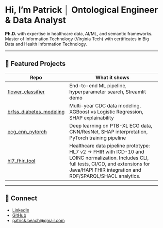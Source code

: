 # Hi, I’m Patrick │ Ontological Engineer & Data Analyst  
**Ph.D.** with expertise in healthcare data, AI/ML, and semantic frameworks.  
Master of Information Technology (Virginia Tech) with certificates in Big Data and Health Information Technology.

---

## 📌 Featured Projects

| Repo | What it shows |
|------|---------------|
| [flower_classifier](https://github.com/shaolinpat/flower_classifier) | End-to-end ML pipeline, hyperparameter search, Streamlit demo |
| [brfss_diabetes_modeling](https://github.com/shaolinpat/brfss_diabetes_modeling) | Multi-year CDC data modeling, XGBoost vs Logistic Regression, SHAP explainability |
| [ecg_cnn_pytorch](https://github.com/shaolinpat/ecg_cnn_pytorch) | Deep learning on PTB-XL ECG data, CNN/ResNet, SHAP interpretation, PyTorch training pipeline |
| [hl7_fhir_tool](https://github.com/shaolinpat/hl7_fhir_tool) | Healthcare data pipeline prototype: HL7 v2 -> FHIR with ICD-10 and LOINC normalization. Includes CLI, full tests, CI/CD, and extensions for Java/HAPI FHIR integration and RDF/SPARQL/SHACL analytics. |

---

## 🔗 Connect

- [LinkedIn](https://www.linkedin.com/in/patrick-beach-8770944)  
- [GitHub](https://github.com/shaolinpat)  
- patrick.beach@gmail.com
